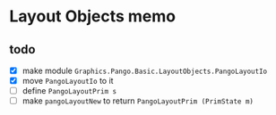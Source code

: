 Layout Objects memo
===================

todo
----

* [x] make module `Graphics.Pango.Basic.LayoutObjects.PangoLayoutIo`
* [x] move `PangoLayoutIo` to it
* [ ] define `PangoLayoutPrim s`
* [ ] make `pangoLayoutNew` to return `PangoLayoutPrim (PrimState m)`
